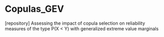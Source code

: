 # Copulas_GEV
[repository] Assessing the impact of copula selection on reliability measures of the type P(X &lt; Y) with generalized extreme value marginals
